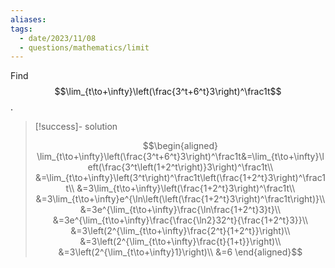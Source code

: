 ```yaml
---
aliases:
tags:
  - date/2023/11/08
  - questions/mathematics/limit
---
```


Find $$\lim_{t\to+\infty}\left(\frac{3^t+6^t}3\right)^\frac1t$$.

> [!success]- solution
>
> $$\begin{aligned}
\lim_{t\to+\infty}\left(\frac{3^t+6^t}3\right)^\frac1t&=\lim_{t\to+\infty}\left(\frac{3^t\left(1+2^t\right)}3\right)^\frac1t\\
&=\lim_{t\to+\infty}\left(3^t\right)^\frac1t\left(\frac{1+2^t}3\right)^\frac1t\\
&=3\lim_{t\to+\infty}\left(\frac{1+2^t}3\right)^\frac1t\\
&=3\lim_{t\to+\infty}e^{\ln\left(\left(\frac{1+2^t}3\right)^\frac1t\right)}\\
&=3e^{\lim_{t\to+\infty}\frac{\ln\frac{1+2^t}3}t}\\
&=3e^{\lim_{t\to+\infty}\frac{\frac{\ln2}32^t}{\frac{1+2^t}3}}\\
&=3\left(2^{\lim_{t\to+\infty}\frac{2^t}{1+2^t}}\right)\\
&=3\left(2^{\lim_{t\to+\infty}\frac{t}{1+t}}\right)\\
&=3\left(2^{\lim_{t\to+\infty}1}\right)\\
&=6
\end{aligned}$$
